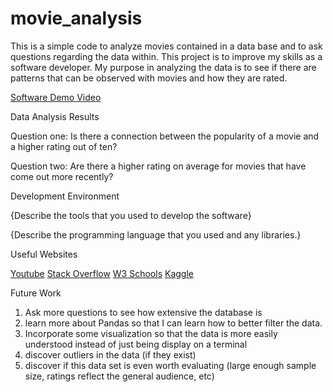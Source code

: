 # movie_analysis
This is a simple code to analyze movies contained in a data base and to ask questions regarding the data within. This project is to improve my skills as a software developer. My purpose in analyzing the data is to see if there are patterns that can be observed with movies and how they are rated.

[Software Demo Video](http://youtube.link.goes.here)

Data Analysis Results

Question one: Is there a connection between the popularity of a movie and a higher rating out of ten?

Question two: Are there a higher rating on average for movies that have come out more recently?

Development Environment

{Describe the tools that you used to develop the software}

{Describe the programming language that you used and any libraries.}

Useful Websites

[Youtube](http://url.link.goes.here)
[Stack Overflow](http://stackoverflow.com)
[W3 Schools](http://w3schools.com)
[Kaggle](http://kaggle.com)

Future Work

1. Ask more questions to see how extensive the database is
2. learn more about Pandas so that I can learn how to better filter the data.
3. Incorporate some visualization so that the data is more easily understood instead of just being display on a terminal
4. discover outliers in the data (if they exist)
5. discover if this data set is even worth evaluating (large enough sample size, ratings reflect the general audience, etc)